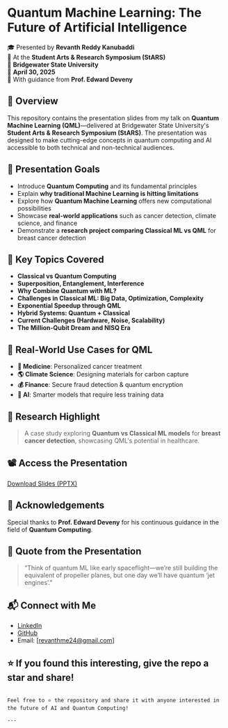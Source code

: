 # Quantum Machine Learning: The Future of Artificial Intelligence

🎓 Presented by **Revanth Reddy Kanubaddi**  
📍 At the **Student Arts & Research Symposium (StARS)**  
🏫 **Bridgewater State University**  
📅 **April 30, 2025**  
🧠 With guidance from **Prof. Edward Deveny**



## 📌 Overview

This repository contains the presentation slides from my talk on **Quantum Machine Learning (QML)**—delivered at Bridgewater State University's **Student Arts & Research Symposium (StARS)**. The presentation was designed to make cutting-edge concepts in quantum computing and AI accessible to both technical and non-technical audiences.


## 🎯 Presentation Goals

- Introduce **Quantum Computing** and its fundamental principles
- Explain **why traditional Machine Learning is hitting limitations**
- Explore how **Quantum Machine Learning** offers new computational possibilities
- Showcase **real-world applications** such as cancer detection, climate science, and finance
- Demonstrate a **research project comparing Classical ML vs QML** for breast cancer detection



## 🧪 Key Topics Covered

- **Classical vs Quantum Computing**  
- **Superposition, Entanglement, Interference**  
- **Why Combine Quantum with ML?**  
- **Challenges in Classical ML: Big Data, Optimization, Complexity**  
- **Exponential Speedup through QML**  
- **Hybrid Systems: Quantum + Classical**  
- **Current Challenges (Hardware, Noise, Scalability)**  
- **The Million-Qubit Dream and NISQ Era**  



## 🧬 Real-World Use Cases for QML

- **🧪 Medicine**: Personalized cancer treatment
- **🌎 Climate Science**: Designing materials for carbon capture
- **💰 Finance**: Secure fraud detection & quantum encryption
- **🤖 AI**: Smarter models that require less training data




## 🧠 Research Highlight

> A case study exploring **Quantum vs Classical ML models** for **breast cancer detection**, showcasing QML's potential in healthcare.




## 📽️ Access the Presentation

[Download Slides (PPTX)](./Revanth_Reddy_Kanubaddi.pptx)




## 🙏 Acknowledgements

Special thanks to **Prof. Edward Deveny** for his continuous guidance in the field of **Quantum Computing**.




## 📌 Quote from the Presentation

> “Think of quantum ML like early spaceflight—we’re still building the equivalent of propeller planes, but one day we’ll have quantum ‘jet engines’.”




## 📬 Connect with Me

- [LinkedIn](https://www.linkedin.com/in/revanth-kanubaddi-1384291ba/)
- [GitHub](https://github.com/revanthreddy24)
- Email: [revanthme24@gmail.com]




## ⭐ If you found this interesting, give the repo a star and share!

```

Feel free to ⭐ the repository and share it with anyone interested in the future of AI and Quantum Computing!

---





